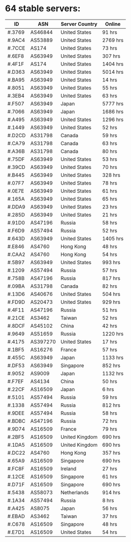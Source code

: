 # 64 stable servers:

| ID | ASN | Server Country | Online |
| ------ | ------ | ------ | ------ |
| #.3769 | AS46844 | United States | 91 hrs |
| #.9AC4 | AS53889 | United States | 2769 hrs |
| #.7CCE | AS174 | United States | 73 hrs |
| #.6EF8 | AS63949 | United States | 307 hrs |
| #.4F1F | AS174 | United States | 1404 hrs |
| #.D363 | AS63949 | United States | 5014 hrs |
| #.BA95 | AS63949 | United States | 14 hrs |
| #.8051 | AS63949 | United States | 55 hrs |
| #.3EB4 | AS63949 | United States | 63 hrs |
| #.F507 | AS63949 | Japan | 5777 hrs |
| #.7066 | AS63949 | Japan | 1686 hrs |
| #.A495 | AS63949 | United States | 1296 hrs |
| #.1449 | AS63949 | United States | 52 hrs |
| #.D2CD | AS31798 | Canada | 59 hrs |
| #.CA79 | AS31798 | Canada | 63 hrs |
| #.A36B | AS31798 | Canada | 80 hrs |
| #.75DF | AS63949 | United States | 53 hrs |
| #.39CD | AS63949 | United States | 70 hrs |
| #.B445 | AS63949 | United States | 328 hrs |
| #.07F7 | AS63949 | United States | 78 hrs |
| #.0E7E | AS63949 | United States | 61 hrs |
| #.165A | AS63949 | United States | 65 hrs |
| #.DDA9 | AS63949 | United States | 23 hrs |
| #.285D | AS63949 | United States | 21 hrs |
| #.91D0 | AS47196 | Russia | 58 hrs |
| #.F6D9 | AS57494 | Russia | 52 hrs |
| #.643D | AS63949 | United States | 1405 hrs |
| #.E846 | AS4760 | Hong Kong | 48 hrs |
| #.CAA2 | AS4760 | Hong Kong | 54 hrs |
| #.5B97 | AS63949 | United States | 993 hrs |
| #.1209 | AS57494 | Russia | 57 hrs |
| #.758B | AS47196 | Russia | 817 hrs |
| #.09BA | AS31798 | Canada | 82 hrs |
| #.13D6 | AS40676 | United States | 504 hrs |
| #.FD9D | AS20473 | United States | 929 hrs |
| #.4F11 | AS47196 | Russia | 51 hrs |
| #.21CE | AS3462 | Taiwan | 52 hrs |
| #.8DCF | AS45102 | China | 42 hrs |
| #.9649 | AS51659 | Russia | 1220 hrs |
| #.4175 | AS397270 | United States | 17 hrs |
| #.1BF5 | AS16276 | France | 57 hrs |
| #.455C | AS63949 | Japan | 1133 hrs |
| #.DF53 | AS63949 | Singapore | 852 hrs |
| #.9052 | AS9009 | Japan | 1132 hrs |
| #.F7EF | AS4134 | China | 50 hrs |
| #.22CF | AS16509 | Japan | 6 hrs |
| #.5101 | AS57494 | Russia | 59 hrs |
| #.1338 | AS57494 | Russia | 812 hrs |
| #.9DEE | AS57494 | Russia | 58 hrs |
| #.BDBC | AS47196 | Russia | 72 hrs |
| #.9D74 | AS16509 | France | 79 hrs |
| #.2BF5 | AS16509 | United Kingdom | 690 hrs |
| #.1DA5 | AS16509 | United Kingdom | 690 hrs |
| #.DC22 | AS4760 | Hong Kong | 357 hrs |
| #.65A9 | AS16509 | Singapore | 690 hrs |
| #.FC8F | AS16509 | Ireland | 27 hrs |
| #.12CE | AS16509 | Singapore | 61 hrs |
| #.D71F | AS16509 | Singapore | 690 hrs |
| #.5438 | AS58073 | Netherlands | 914 hrs |
| #.1A34 | AS57494 | Russia | 8 hrs |
| #.A425 | AS8075 | Japan | 56 hrs |
| #.EBAD | AS3462 | Taiwan | 37 hrs |
| #.C678 | AS16509 | Singapore | 48 hrs |
| #.E7D1 | AS16509 | United States | 54 hrs |

